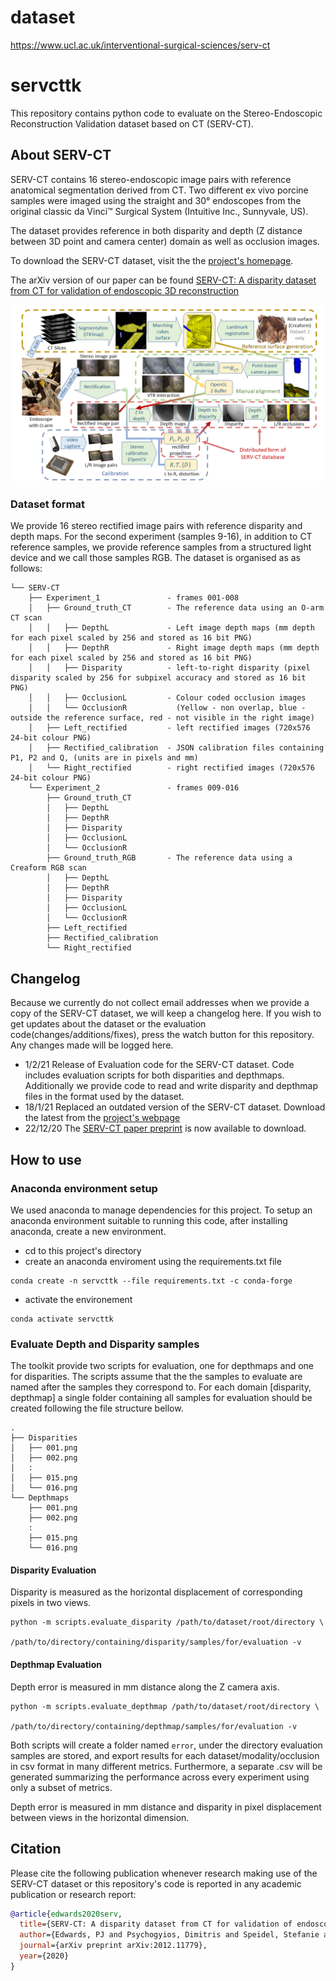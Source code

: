 # dataset 
https://www.ucl.ac.uk/interventional-surgical-sciences/serv-ct

# servcttk

This repository contains python code to evaluate on the Stereo-Endoscopic
Reconstruction Validation dataset based on CT (SERV-CT).

## About SERV-CT

SERV-CT contains 16 stereo-endoscopic image pairs with reference anatomical
segmentation derived from CT. Two different ex vivo porcine samples were imaged
using the straight and 30° endoscopes from the original classic da Vinci™
Surgical System (Intuitive Inc., Sunnyvale, US).

The dataset provides reference in both disparity and depth (Z distance between 3D
point and camera center) domain as well as occlusion images.

To download the SERV-CT dataset, visit the the [project's homepage](https://www.ucl.ac.uk/interventional-surgical-sciences/serv-ct).

The arXiv version of our paper can be
found [SERV-CT: A disparity dataset from CT for validation of endoscopic 3D reconstruction](https://arxiv.org/abs/2012.11779)

![dataset generation flowchart](doc/Flowchart.png?raw=true "Title")

### Dataset format

We provide 16 stereo rectified image pairs with reference disparity and depth maps. For the second experiment (samples 9-16), in addition to CT reference samples, 
we provide reference samples from a structured light device and we call those samples RGB. The dataset is organised as as follows:

```tree
└── SERV-CT
    ├── Experiment_1               - frames 001-008
    │   ├── Ground_truth_CT        - The reference data using an O-arm CT scan
    │   │   ├── DepthL             - Left image depth maps (mm depth for each pixel scaled by 256 and stored as 16 bit PNG)
    │   │   ├── DepthR             - Right image depth maps (mm depth for each pixel scaled by 256 and stored as 16 bit PNG)
    │   │   ├── Disparity          - left-to-right disparity (pixel disparity scaled by 256 for subpixel accuracy and stored as 16 bit PNG)
    │   │   ├── OcclusionL         - Colour coded occlusion images
    │   │   └── OcclusionR           (Yellow - non overlap, blue - outside the reference surface, red - not visible in the right image) 
    │   ├── Left_rectified         - left rectified images (720x576 24-bit colour PNG)
    │   ├── Rectified_calibration  - JSON calibration files containing P1, P2 and Q, (units are in pixels and mm)
    │   └── Right_rectified        - right rectified images (720x576 24-bit colour PNG)
    └── Experiment_2               - frames 009-016
        ├── Ground_truth_CT
        │   ├── DepthL
        │   ├── DepthR   
        │   ├── Disparity
        │   ├── OcclusionL
        │   └── OcclusionR
        ├── Ground_truth_RGB       - The reference data using a Creaform RGB scan 
        │   ├── DepthL
        │   ├── DepthR
        │   ├── Disparity
        │   ├── OcclusionL
        │   └── OcclusionR
        ├── Left_rectified
        ├── Rectified_calibration
        └── Right_rectified
```
## Changelog

Because we currently do not collect email addresses when we provide a copy of the
SERV-CT dataset, we will keep a changelog here. If you wish to get updates about
the dataset or the evaluation code(changes/additions/fixes), press the watch
button for this repository. Any changes made will be logged here.

- 1/2/21 Release of Evaluation code for the SERV-CT dataset. Code includes
evaluation scripts for both disparities and depthmaps. Additionally we provide
code to read and write disparity and depthmap files in the format used by the dataset.
- 18/1/21 Replaced an outdated version of the SERV-CT dataset. Download the
latest from the [project's webpage](https://www.ucl.ac.uk/interventional-surgical-sciences/serv-ct)
- 22/12/20 The [SERV-CT paper preprint](https://arxiv.org/abs/2012.11779) is now available to download.

## How to use

### Anaconda environment setup

We used anaconda to manage dependencies for this project. To setup an anaconda
environment suitable to running this code, after installing anaconda, create a
new environment.

- cd to this project's directory
- create an anaconda enviroment using the requirements.txt file

```code
conda create -n servcttk --file requirements.txt -c conda-forge
```

- activate the environement

```code
conda activate servcttk
```

### Evaluate Depth and Disparity samples

The toolkit provide two scripts for evaluation, one for depthmaps and one for
disparities. The scripts assume that the the samples to evaluate are named after
the samples they correspond to. For each domain [disparity, depthmap] a single
folder containing all samples for evaluation should be created following the
file structure bellow.

```tree
.
├── Disparities
│   ├── 001.png
│   ├── 002.png
│   :
│   ├── 015.png
│   └── 016.png
└── Depthmaps
    ├── 001.png
    ├── 002.png
    :
    ├── 015.png
    └── 016.png
```

#### Disparity Evaluation

Disparity is measured as the horizontal displacement of corresponding pixels in
two views.

```code
python -m scripts.evaluate_disparity /path/to/dataset/root/directory \
                                    /path/to/directory/containing/disparity/samples/for/evaluation -v
```

#### Depthmap Evaluation

Depth error is measured in mm distance along the Z camera axis.

```code
python -m scripts.evaluate_depthmap /path/to/dataset/root/directory \
                                    /path/to/directory/containing/depthmap/samples/for/evaluation -v
```

Both scripts will create a folder named `error`, under the directory evaluation samples
are stored, and export results for each dataset/modality/occlusion in csv format
in many different metrics. Furthermore, a separate .csv will be generated
summarizing the performance across every experiment using only a subset of metrics.

Depth error is measured in mm distance and disparity in pixel displacement between
views in the horizontal dimension.

## Citation

Please cite the following publication whenever research making use of the SERV-CT
dataset or this repository's code is reported in any academic publication or
research report:

```bibtex
@article{edwards2020serv,
  title={SERV-CT: A disparity dataset from CT for validation of endoscopic 3D reconstruction},
  author={Edwards, PJ and Psychogyios, Dimitris and Speidel, Stefanie and Maier-Hein, Lena and Stoyanov, Danail},
  journal={arXiv preprint arXiv:2012.11779},
  year={2020}
}
```
